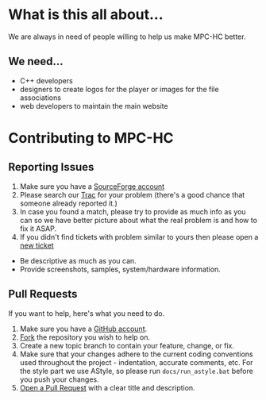 # What is this all about...

We are always in need of people willing to help us make MPC-HC better.

## We need...

 * C++ developers
 * designers to create logos for the player or images for the file associations
 * web developers to maintain the main website

# Contributing to MPC-HC

## Reporting Issues

1. Make sure you have a [SourceForge account](https://sourceforge.net/account/login.php)
2. Please search our [Trac](https://sourceforge.net/apps/trac/mpc-hc/report/1) for your problem (there's a good chance that someone already reported it.)
3. In case you found a match, please try to provide as much info as you can
   so we have better picture about what the real problem is and how to fix it ASAP.
4. If you didn't find tickets with problem similar to yours then please open a [new ticket](https://sourceforge.net/apps/trac/mpc-hc/ticket/newticket)

 * Be descriptive as much as you can.
 * Provide screenshots, samples, system/hardware information.

## Pull Requests

If you want to help, here's what you need to do.

1. Make sure you have a [GitHub account](https://github.com/signup/free).
2. [Fork](https://github.com/mpc-hc/mpc-hc/fork_select) the repository you wish to help on.
3. Create a new topic branch to contain your feature, change, or fix.
4. Make sure that your changes adhere to the current coding conventions used
   throughout the project - indentation, accurate comments, etc.
   For the style part we use AStyle, so please run `docs/run_astyle.bat` before you push your changes.
5. [Open a Pull Request](https://github.com/mpc-hc/mpc-hc/pulls) with a clear title and description.